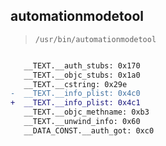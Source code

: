 ## automationmodetool

> `/usr/bin/automationmodetool`

```diff

   __TEXT.__auth_stubs: 0x170
   __TEXT.__objc_stubs: 0x1a0
   __TEXT.__cstring: 0x29e
-  __TEXT.__info_plist: 0x4c0
+  __TEXT.__info_plist: 0x4c1
   __TEXT.__objc_methname: 0xb3
   __TEXT.__unwind_info: 0x60
   __DATA_CONST.__auth_got: 0xc0

```
